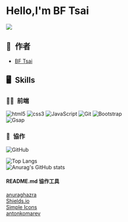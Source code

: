# Hello,I'm BF Tsai
![](https://komarev.com/ghpvc/?username=bftsai&color=58151c)

## 🕺&ensp;作者
  - [BF Tsai](https://github.com/bftsai)  

## 🖥&ensp;Skills  
### 🧑‍💻&ensp;前端
![html5](https://camo.githubusercontent.com/49fbb99f92674cc6825349b154b65aaf4064aec465d61e8e1f9fb99da3d922a1/68747470733a2f2f696d672e736869656c64732e696f2f62616467652f68746d6c352d2532334533344632362e7376673f7374796c653d666f722d7468652d6261646765266c6f676f3d68746d6c35266c6f676f436f6c6f723d7768697465)
![css3](https://camo.githubusercontent.com/e6b67b27998fca3bccf4c0ee479fc8f9de09d91f389cccfbe6cb1e29c10cfbd7/68747470733a2f2f696d672e736869656c64732e696f2f62616467652f637373332d2532333135373242362e7376673f7374796c653d666f722d7468652d6261646765266c6f676f3d63737333266c6f676f436f6c6f723d7768697465)
![JavaScript](https://img.shields.io/badge/javascript-%23323330.svg?style=for-the-badge&logo=javascript&logoColor=%23F7DF1E)
![Git](https://img.shields.io/badge/git-%23F05033.svg?style=for-the-badge&logo=git&logoColor=white)
![Bootstrap](https://img.shields.io/badge/bootstrap-%238511FA.svg?style=for-the-badge&logo=bootstrap&logoColor=white)   
![Gsap](https://img.shields.io/greensock-88CE02) 
<!-- #88CE02
greensock -->


### 🤝&ensp;協作  
![GitHub](https://img.shields.io/badge/github-%23121011.svg?style=for-the-badge&logo=github&logoColor=white)  


![Top Langs](https://github-readme-stats.vercel.app/api/top-langs/?username=bftsai&layout=compact)  
![Anurag's GitHub stats](https://github-readme-stats.vercel.app/api?username=bftsai&show_icons=true&theme=synthwave)  
  
  
  
  
#### README.md 協作工具  
[anuraghazra](https://github.com/anuraghazra/github-readme-stats#themes)  
[Shields.io](https://shields.io/badges/app-veyor-build)  
[Simple Icons](https://simpleicons.org)  
[antonkomarev](https://github.com/antonkomarev/github-profile-views-counter)  


